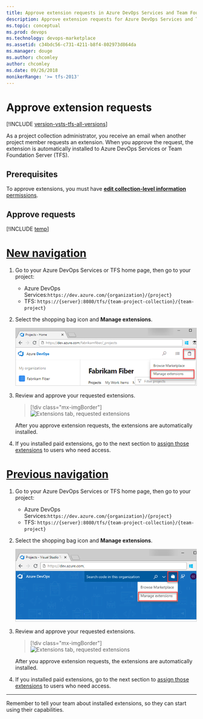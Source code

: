 ```yaml
---
title: Approve extension requests in Azure DevOps Services and Team Foundation Server
description: Approve extension requests for Azure DevOps Services and Team Foundation Server (TFS)
ms.topic: conceptual
ms.prod: devops
ms.technology: devops-marketplace
ms.assetid: c34bdc56-c731-4211-b8f4-802973d864da
ms.manager: douge
ms.author: chcomley
author: chcomley
ms.date: 09/26/2018
monikerRange: '>= tfs-2013'
---
```


# Approve extension requests

[!INCLUDE [version-vsts-tfs-all-versions](../_shared/version-vsts-tfs-all-versions.md)]

As a project collection administrator, you receive an email when another project member requests an extension. When you approve the request, the extension is automatically installed to Azure DevOps Services or Team Foundation Server (TFS).

## Prerequisites

To approve extensions, you must have [**edit collection-level information** permissions](../organizations/security/permissions.md#collection).

## Approve requests

[!INCLUDE [temp](../_shared/new-navigation.md)]

# [New navigation](#tab/new-nav)

1. Go to your Azure DevOps Services or TFS home page, then go to your project:
    * Azure DevOps Services:```https://dev.azure.com/{organization}/{project}```
    * TFS: ```https://{server}:8080/tfs/{team-project-collection}/{team-project}```

2. Select the shopping bag icon and **Manage extensions**.

   ![Manage extensions](../organizations/billing/_img/_shared/marketplace-shopping-bag-manage-extensions.png)

3. Review and approve your requested extensions.

   > [!div class="mx-imgBorder"] 
   > ![Extensions tab, requested extensions](_img/get-tfs-extensions/connected/approve-request-tfs.png)

    After you approve extension requests, the extensions are automatically installed.

4. If you installed paid extensions, go to the next section to [assign those extensions](./assign-paid-extensions.md) to users who need access.

# [Previous navigation](#tab/previous-nav)

1. Go to your Azure DevOps Services or TFS home page, then go to your project:
    * Azure DevOps Services:```https://dev.azure.com/{organization}/{project}```
    * TFS: ```https://{server}:8080/tfs/{team-project-collection}/{team-project}```

2. Select the shopping bag icon and **Manage extensions**.

   ![Manage extensions](../organizations/billing/_img/_shared/marketplace-shopping-bag-manage-extensions-prev-nav.png)

3. Review and approve your requested extensions.

   > [!div class="mx-imgBorder"] 
   > ![Extensions tab, requested extensions](_img/get-tfs-extensions/connected/approve-request-tfs.png)

    After you approve extension requests, the extensions are automatically installed.

4. If you installed paid extensions, go to the next section to [assign those extensions](./assign-paid-extensions.md) to users who need access.

---

Remember to tell your team about installed extensions, so they can start using their capabilities.
